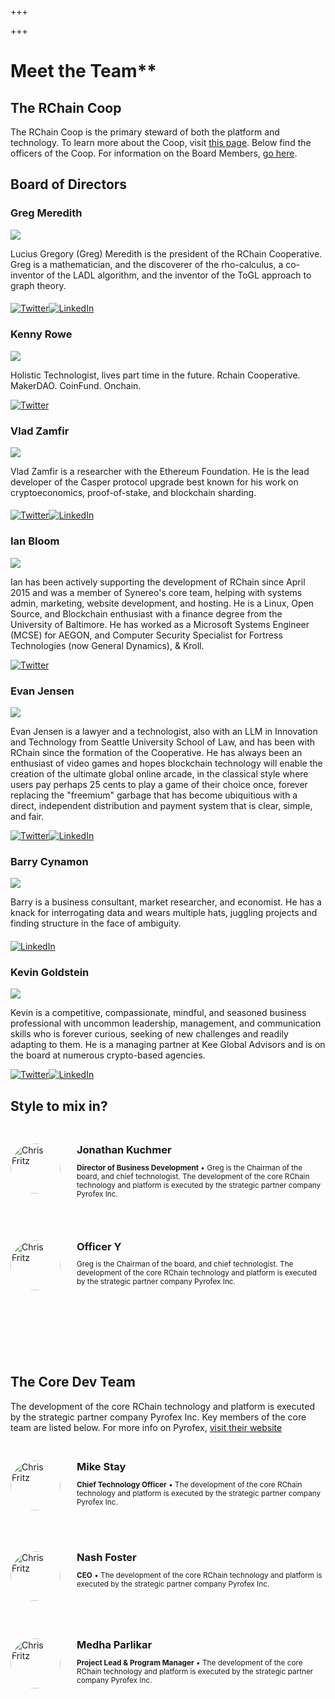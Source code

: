 +++

+++
# Meet the Team**

## The RChain Coop

The RChain Coop is the primary steward of both the platform and technology. To learn more about the Coop, visit [this page](/). Below find the officers of the Coop. For information on the Board Members, [go here](/the-board).

## Board of Directors

### Greg Meredith

![](https://www.rchain.coop/assets/leadership/rchain-team-greg-meredith-squared.jpg)

Lucius Gregory (Greg) Meredith is the president of the RChain Cooperative. Greg is a mathematician, and the discoverer of the rho-calculus, a co-inventor of the LADL algorithm, and the inventor of the ToGL approach to graph theory.

#### 

[![Twitter](https://www.rchain.coop/assets/twitter-black.png)](https://twitter.com/leithaus)[![LinkedIn](https://www.rchain.coop/assets/linkedin-black.png)](https://www.linkedin.com/in/lucius-meredith-547645/)

### Kenny Rowe

![](https://www.rchain.coop/assets/leadership/rchain-team-kenny-rowe-squared.jpg)

Holistic Technologist, lives part time in the future. Rchain Cooperative. MakerDAO. CoinFund. Onchain.

[![Twitter](https://www.rchain.coop/assets/twitter-black.png)](https://twitter.com/kennyrowe)

### Vlad Zamfir

![](https://www.rchain.coop/assets/leadership/rchain-team-vlad-zamfir-squared.png)

Vlad Zamfir is a researcher with the Ethereum Foundation. He is the lead developer of the Casper protocol upgrade best known for his work on cryptoeconomics, proof-of-stake, and blockchain sharding.

#### 

[![Twitter](https://www.rchain.coop/assets/twitter-black.png)](https://twitter.com/VladZamfir)[![LinkedIn](https://www.rchain.coop/assets/linkedin-black.png)](https://www.linkedin.com/in/vlad-zamfir/)

### Ian Bloom

![](https://www.rchain.coop/assets/leadership/rchain-team-ian-bloom.jpg)

Ian has been actively supporting the development of RChain since April 2015 and was a member of Synereo's core team, helping with systems admin, marketing, website development, and hosting. He is a Linux, Open Source, and Blockchain enthusiast with a finance degree from the University of Baltimore. He has worked as a Microsoft Systems Engineer (MCSE) for AEGON, and Computer Security Specialist for Fortress Technologies (now General Dynamics), & Kroll.

[![Twitter](https://www.rchain.coop/assets/twitter-black.png)](https://twitter.com/doctor_bloom)

### Evan Jensen

![](https://www.rchain.coop/assets/leadership/rchain-team-evan-jensen.jpg)

Evan Jensen is a lawyer and a technologist, also with an LLM in Innovation and Technology from Seattle University School of Law, and has been with RChain since the formation of the Cooperative. He has always been an enthusiast of video games and hopes blockchain technology will enable the creation of the ultimate global online arcade, in the classical style where users pay perhaps 25 cents to play a game of their choice once, forever replacing the "freemium" garbage that has become ubiquitious with a direct, independent distribution and payment system that is clear, simple, and fair.

[![Twitter](https://www.rchain.coop/assets/twitter-black.png)](https://twitter.com/ledarsi)[![LinkedIn](https://www.rchain.coop/assets/linkedin-black.png)](https://www.linkedin.com/in/evan-jensen-ab07aa2a/)

### Barry Cynamon

![](https://www.rchain.coop/assets/leadership/rchain-team-barry-cynamon-squared.jpg)

Barry is a business consultant, market researcher, and economist. He has a knack for interrogating data and wears multiple hats, juggling projects and finding structure in the face of ambiguity.

#### 

[![LinkedIn](https://www.rchain.coop/assets/linkedin-black.png)](https://www.linkedin.com/in/barrycynamon/)

### Kevin Goldstein

![](https://www.rchain.coop/assets/leadership/rchain-team-kevin-goldstein-squared.jpg)

Kevin is a competitive, compassionate, mindful, and seasoned business professional with uncommon leadership, management, and communication skills who is forever curious, seeking of new challenges and readily adapting to them. He is a managing partner at Kee Global Advisors and is on the board at numerous crypto-based agencies.

[![Twitter](https://www.rchain.coop/assets/twitter-black.png)](https://twitter.com/kevinmgoldstein)[![LinkedIn](https://www.rchain.coop/assets/linkedin-black.png)](https://www.linkedin.com/in/kevinmgoldstein/)

## Style to mix in?

<!-- Kenny Rowe -->
<div class="vuer" style="display: flex; padding: 30px 0;">
<div class="avatar" style="flex:0 0 80px;">
<img src="https://github.com/ottermagically.png" alt="Chris Fritz" width="80" height="80" style="border-radius: 50%;">
</div>
<div class="profile" style="padding-left: 26px; flex: 1;">
<h3 style="margin: 0;">Jonathan Kuchmer</h3>
<p style="font-size: 0.84em;"><b>Director of Business Development</b> • Greg is the Chairman of the board, and chief technologist. The development of the core RChain technology and platform is executed by the strategic partner company Pyrofex Inc.</p>  
</div>
</div>

<!-- Kenny Rowe -->
<div class="vuer" style="display: flex; padding: 25px 0 100px; ">
<div class="avatar" style="flex:0 0 80px;">
<img src="https://github.com/chrisvfritz.png" alt="Chris Fritz" width="80" height="80" style="border-radius: 50%;">
</div>
<div class="profile" style="padding-left: 26px; flex: 1;">
<h3 style="margin: 0;">Officer Y</h3>
<p style="font-size: 0.84em;">Greg is the Chairman of the board, and chief technologist. The development of the core RChain technology and platform is executed by the strategic partner company Pyrofex Inc.</p>  
</div>
</div>

## The Core Dev Team

The development of the core RChain technology and platform is executed by the strategic partner company Pyrofex Inc.
Key members of the core team are listed below. For more info on Pyrofex, [visit their website](https://pyrofex.net)

<!-- Mike Stay -->
<div class="vuer" style="display: flex; padding: 30px 0;">
<div class="avatar" style="flex:0 0 80px;">
<img src="https://media.licdn.com/dms/image/C4D03AQE8eQOXtC7mRg/profile-displayphoto-shrink_800_800/0?e=1545264000&v=beta&t=1tNt-DeIz6B5VcrwHFx-8zlICRkJfbAwHauid-zyILY" alt="Chris Fritz" width="80" height="80" style="border-radius: 50%;">
</div>
<div class="profile" style="padding-left: 26px; flex: 1;">
<h3 style="margin: 0;">Mike Stay</h3>
<p style="font-size: 0.84em;"><b>Chief Technology Officer</b> • The development of the core RChain technology and platform is executed by the strategic partner company Pyrofex Inc.</p>  
</div>
</div>

<!-- Nash Foster -->
<div class="vuer" style="display: flex; padding: 30px 0;">
<div class="avatar" style="flex:0 0 80px;">
<img src="https://pbs.twimg.com/profile_images/950445943379263488/tT8d-6i2_400x400.jpg" alt="Chris Fritz" width="80" height="80" style="border-radius: 50%;">
</div>
<div class="profile" style="padding-left: 26px; flex: 1;">
<h3 style="margin: 0;">Nash Foster</h3>
<p style="font-size: 0.84em;"><b>CEO</b> • The development of the core RChain technology and platform is executed by the strategic partner company Pyrofex Inc.</p>  
</div>
</div>

<!-- Medha Parlikar -->
<div class="vuer" style="display: flex; padding: 30px 0;">
<div class="avatar" style="flex:0 0 80px;">
<img src="https://media.licdn.com/dms/image/C5103AQGMM8h1QGiXWA/profile-displayphoto-shrink_800_800/0?e=1545264000&v=beta&t=ksnC2WhbO5q8olMQEONbQYrHn-rRiez620LrZFrvJ8A" alt="Chris Fritz" width="80" height="80" style="border-radius: 50%;">
</div>
<div class="profile" style="padding-left: 26px; flex: 1;">
<h3 style="margin: 0;">Medha Parlikar</h3>
<p style="font-size: 0.84em;"><b>Project Lead & Program Manager</b> •  The development of the core RChain technology and platform is executed by the strategic partner company Pyrofex Inc.</p>  
</div>
</div>